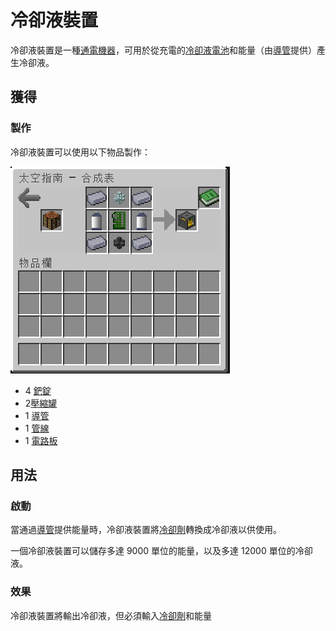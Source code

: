 # 冷卻液裝置



冷卻液裝置是一種[通電機器](https://github.com/Z4OLLIEZ4/Space/wiki/Energy-Systems)，可用於從充電的[冷卻液電池](https://github.com/Z4OLLIEZ4/Space/wiki/Coolant-Cell)和能量（由[導管](https://github.com/Z4OLLIEZ4/Space/wiki/Conduit)提供）產生冷卻液。

## 獲得

### 製作

冷卻液裝置可以使用以下物品製作：

![](<../.gitbook/assets/image (214).png>)

* 4 [鈀錠](palladium-ingot.md)
* 2[壓縮罐](compressed-tank.md)
* 1 [導管](Conduit.md)
* 1 [管線](Pipe.md)
* 1 [電路板](circuit-board.md)

## 用法

### 啟動

當通過[導管](Conduit.md)提供能量時，冷卻液裝置將[冷卻劑](coolant-cell.md)轉換成冷卻液以供使用。

一個冷卻液裝置可以儲存多達 9000 單位的能量，以及多達 12000 單位的冷卻液。

### 效果

冷卻液裝置將輸出冷卻液，但必須輸入[冷卻劑](coolant-cell.md)和能量

